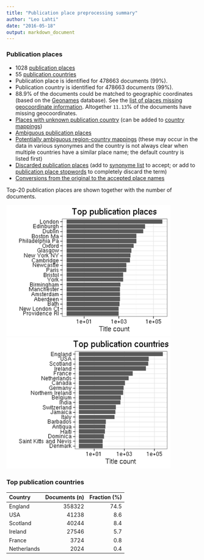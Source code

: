 ```yaml
---
title: "Publication place preprocessing summary"
author: "Leo Lahti"
date: "2016-05-18"
output: markdown_document
---
```


### Publication places

 * 1028 [publication places](output.tables/publication_place_accepted.csv)
 * 55 [publication countries](output.tables/country_accepted.csv) 
 * Publication place is identified for 478663 documents (99%). 
 * Publication country is identified for 478663 documents (99%).
 * 88.9% of the documents could be matched to geographic coordinates (based on the [Geonames](http://download.geonames.org/export/dump/) database). See the [list of places missing geocoordinate information](output.tables/absentgeocoordinates.csv). Altogether ``11.13``% of the documents have missing geocoordinates.
 * [Places with unknown publication country](output.tables/publication_place_missingcountry.csv) (can be added to [country mappings](https://github.com/rOpenGov/bibliographica/blob/master/inst/extdata/reg2country.csv))
 * [Ambiguous publication places](output.tables/publication_place_ambiguous.csv)
 * [Potentially ambiguous region-country mappings](output.tables/publication_country_ambiguous.csv) (these may occur in the data in various synonymes and the country is not always clear when multiple countries have a similar place name; the default country is listed first)
 * [Discarded publication places](output.tables/publication_place_discarded.csv) (add to [synonyme list](https://github.com/rOpenGov/bibliographica/blob/master/inst/extdata/PublicationPlaceSynonymes.csv) to accept; or add to [publication place stopwords](https://github.com/rOpenGov/bibliographica/blob/master/inst/extdata/stopwords_for_place.csv) to completely discard the term)
 * [Conversions from the original to the accepted place names](output.tables/publication_place_conversion_nontrivial.csv)

Top-20 publication places are shown together with the number of documents.

<img src="figure/summaryplace-1.png" title="plot of chunk summaryplace" alt="plot of chunk summaryplace" width="430px" /><img src="figure/summaryplace-2.png" title="plot of chunk summaryplace" alt="plot of chunk summaryplace" width="430px" />


### Top publication countries


|Country     | Documents (n)| Fraction (%)|
|:-----------|-------------:|------------:|
|England     |        358322|         74.5|
|USA         |         41238|          8.6|
|Scotland    |         40244|          8.4|
|Ireland     |         27546|          5.7|
|France      |          3724|          0.8|
|Netherlands |          2024|          0.4|

